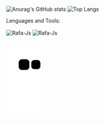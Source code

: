 ![Anurag's GitHub stats](https://github-readme-stats.vercel.app/api?username=KafeisM&show_icons=true&theme=blueberry&include_all_commits=true)
![Top Langs](https://github-readme-stats.vercel.app/api/top-langs/?username=KafeisM&layout=compact&theme=blueberry)


Lenguages and Tools:
<div>
  <img align="center" alt="Rafa-Js" height="30" width="40" src="https://cdn.jsdelivr.net/gh/devicons/devicon/icons/java/java-original.svg">
  <img align="center" alt="Rafa-Js" height="30" width="40" src="https://cdn.jsdelivr.net/gh/devicons/devicon/icons/arduino/arduino-original.svg">
  
</div>

 ##
 
<div> 
 
  ![Snake animation](https://github.com/rafaballerini/rafaballerini/blob/output/github-contribution-grid-snake.svg)
 
</div>
